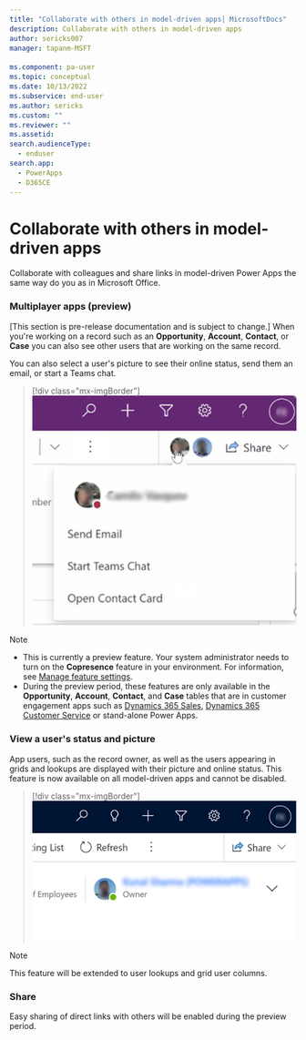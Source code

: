 ```yaml
---
title: "Collaborate with others in model-driven apps| MicrosoftDocs"
description: Collaborate with others in model-driven apps
author: sericks007
manager: tapanm-MSFT

ms.component: pa-user
ms.topic: conceptual
ms.date: 10/13/2022
ms.subservice: end-user
ms.author: sericks
ms.custom: ""
ms.reviewer: ""
ms.assetid: 
search.audienceType: 
  - enduser
search.app: 
  - PowerApps
  - D365CE
---
```

# Collaborate with others in model-driven apps 

Collaborate with colleagues and share links in model-driven Power Apps the same way do you as in Microsoft Office.


### Multiplayer apps (preview)
[This section is pre-release documentation and is subject to change.]
When you're working on a record such as an **Opportunity**, **Account**, **Contact**, or **Case** you can also see other users that are working on the same record.

You can also select a user's picture to see their online status, send them an email, or start a Teams chat.

> [!div class="mx-imgBorder"]
> ![View a user's online status.](media/collob-1.png "View a user's online status")

> [!NOTE]
> - This is currently a preview feature. Your system administrator needs to turn on the **Copresence** feature in your environment. For information, see [Manage feature settings](/power-platform/admin/settings-features).
> - During the preview period, these features are only available in the **Opportunity**, **Account**, **Contact**, and **Case** tables that are in customer engagement apps such as [Dynamics 365 Sales](/dynamics365/sales-professional/help-hub), [Dynamics 365 Customer Service](/dynamics365/customer-service/help-hub) or stand-alone Power Apps.

### View a user's status and picture

App users, such as the record owner, as well as the users appearing in grids and lookups are displayed with their picture and online status.  This feature is now available on all model-driven apps and cannot be disabled.

> [!div class="mx-imgBorder"]
> ![VView a user's online status.](media/collob-2.png "View a user's online status.")

> [!NOTE]
> This feature will be extended to user lookups and grid user columns. 


### Share 

Easy sharing of direct links with others will be enabled during the preview period.




